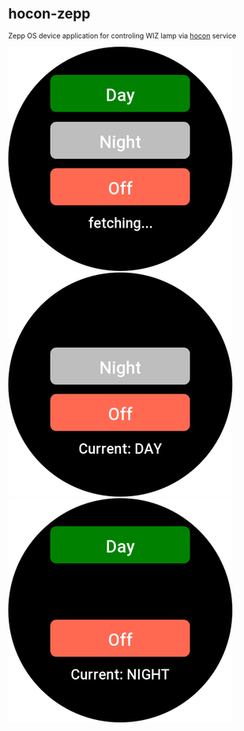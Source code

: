 # hocon-zepp

Zepp OS device application for controling WIZ lamp via [hocon](https://github.com/LeKovr/hocon) service

![](doc/initial.png)
![](doc/day.png)
![](doc/night.png)
